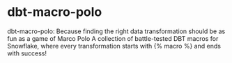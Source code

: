 # dbt-macro-polo
dbt-macro-polo: Because finding the right data transformation should be as fun as a game of Marco Polo  A collection of battle-tested DBT macros for Snowflake, where every transformation starts with {% macro %} and ends with success!
